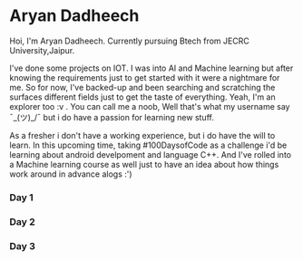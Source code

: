 # Aryan Dadheech
Hoi, I'm Aryan Dadheech. Currently pursuing Btech from JECRC University,Jaipur.

I've done some projects on IOT. I was into AI and Machine learning but after knowing the requirements just to get started with it were a nightmare for me. So for now, I've backed-up and been searching and scratching the surfaces different fields just to get the taste of everything. Yeah, I'm an explorer too :v . You can call me a noob, Well that's what my username say ¯\_(ツ)_/¯ but i do have a passion for learning new stuff.

As a fresher i don't have a working experience, but i do have the will to learn. 
In this upcoming time, taking #100DaysofCode as a challenge i'd be learning about android develpoment and language C++. And I've rolled into a Machine learning course as well just to have an idea about how things work around in advance alogs :')

### Day 1


### Day 2


### Day 3
